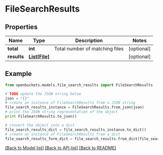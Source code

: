 # FileSearchResults


## Properties
Name | Type | Description | Notes
------------ | ------------- | ------------- | -------------
**total** | **int** | Total number of matching files | [optional] 
**results** | [**List[File]**](File.md) |  | [optional] 

## Example

```python
from openbuckets.models.file_search_results import FileSearchResults

# TODO update the JSON string below
json = "{}"
# create an instance of FileSearchResults from a JSON string
file_search_results_instance = FileSearchResults.from_json(json)
# print the JSON string representation of the object
print FileSearchResults.to_json()

# convert the object into a dict
file_search_results_dict = file_search_results_instance.to_dict()
# create an instance of FileSearchResults from a dict
file_search_results_form_dict = file_search_results.from_dict(file_search_results_dict)
```
[[Back to Model list]](../README.md#documentation-for-models) [[Back to API list]](../README.md#documentation-for-api-endpoints) [[Back to README]](../README.md)


